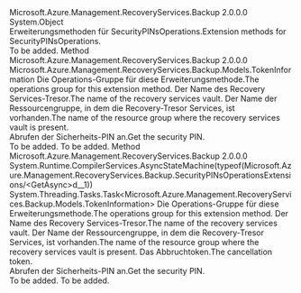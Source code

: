 <Type Name="SecurityPINsOperationsExtensions" FullName="Microsoft.Azure.Management.RecoveryServices.Backup.SecurityPINsOperationsExtensions">
  <TypeSignature Language="C#" Value="public static class SecurityPINsOperationsExtensions" />
  <TypeSignature Language="ILAsm" Value=".class public auto ansi abstract sealed beforefieldinit SecurityPINsOperationsExtensions extends System.Object" />
  <TypeSignature Language="DocId" Value="T:Microsoft.Azure.Management.RecoveryServices.Backup.SecurityPINsOperationsExtensions" />
  <TypeSignature Language="VB.NET" Value="Public Module SecurityPINsOperationsExtensions" />
  <TypeSignature Language="F#" Value="type SecurityPINsOperationsExtensions = class" />
  <AssemblyInfo>
    <AssemblyName>Microsoft.Azure.Management.RecoveryServices.Backup</AssemblyName>
    <AssemblyVersion>2.0.0.0</AssemblyVersion>
  </AssemblyInfo>
  <Base>
    <BaseTypeName>System.Object</BaseTypeName>
  </Base>
  <Interfaces />
  <Docs>
    <summary>
            <span data-ttu-id="f69dd-101">Erweiterungsmethoden für SecurityPINsOperations.</span><span class="sxs-lookup"><span data-stu-id="f69dd-101">Extension methods for SecurityPINsOperations.</span></span>
            </summary>
    <remarks>To be added.</remarks>
  </Docs>
  <Members>
    <Member MemberName="Get">
      <MemberSignature Language="C#" Value="public static Microsoft.Azure.Management.RecoveryServices.Backup.Models.TokenInformation Get (this Microsoft.Azure.Management.RecoveryServices.Backup.ISecurityPINsOperations operations, string vaultName, string resourceGroupName);" />
      <MemberSignature Language="ILAsm" Value=".method public static hidebysig class Microsoft.Azure.Management.RecoveryServices.Backup.Models.TokenInformation Get(class Microsoft.Azure.Management.RecoveryServices.Backup.ISecurityPINsOperations operations, string vaultName, string resourceGroupName) cil managed" />
      <MemberSignature Language="DocId" Value="M:Microsoft.Azure.Management.RecoveryServices.Backup.SecurityPINsOperationsExtensions.Get(Microsoft.Azure.Management.RecoveryServices.Backup.ISecurityPINsOperations,System.String,System.String)" />
      <MemberSignature Language="VB.NET" Value="&lt;Extension()&gt;&#xA;Public Function Get (operations As ISecurityPINsOperations, vaultName As String, resourceGroupName As String) As TokenInformation" />
      <MemberSignature Language="F#" Value="static member Get : Microsoft.Azure.Management.RecoveryServices.Backup.ISecurityPINsOperations * string * string -&gt; Microsoft.Azure.Management.RecoveryServices.Backup.Models.TokenInformation" Usage="Microsoft.Azure.Management.RecoveryServices.Backup.SecurityPINsOperationsExtensions.Get (operations, vaultName, resourceGroupName)" />
      <MemberType>Method</MemberType>
      <AssemblyInfo>
        <AssemblyName>Microsoft.Azure.Management.RecoveryServices.Backup</AssemblyName>
        <AssemblyVersion>2.0.0.0</AssemblyVersion>
      </AssemblyInfo>
      <ReturnValue>
        <ReturnType>Microsoft.Azure.Management.RecoveryServices.Backup.Models.TokenInformation</ReturnType>
      </ReturnValue>
      <Parameters>
        <Parameter Name="operations" Type="Microsoft.Azure.Management.RecoveryServices.Backup.ISecurityPINsOperations" RefType="this" />
        <Parameter Name="vaultName" Type="System.String" />
        <Parameter Name="resourceGroupName" Type="System.String" />
      </Parameters>
      <Docs>
        <param name="operations">
            <span data-ttu-id="f69dd-102">Die Operations-Gruppe für diese Erweiterungsmethode.</span><span class="sxs-lookup"><span data-stu-id="f69dd-102">The operations group for this extension method.</span></span>
            </param>
        <param name="vaultName">
            <span data-ttu-id="f69dd-103">Der Name des Recovery Services-Tresor.</span><span class="sxs-lookup"><span data-stu-id="f69dd-103">The name of the recovery services vault.</span></span>
            </param>
        <param name="resourceGroupName">
            <span data-ttu-id="f69dd-104">Der Name der Ressourcengruppe, in dem die Recovery-Tresor Services, ist vorhanden.</span><span class="sxs-lookup"><span data-stu-id="f69dd-104">The name of the resource group where the recovery services vault is present.</span></span>
            </param>
        <summary>
            <span data-ttu-id="f69dd-105">Abrufen der Sicherheits-PIN an.</span><span class="sxs-lookup"><span data-stu-id="f69dd-105">Get the security PIN.</span></span>
            </summary>
        <returns>To be added.</returns>
        <remarks>To be added.</remarks>
      </Docs>
    </Member>
    <Member MemberName="GetAsync">
      <MemberSignature Language="C#" Value="public static System.Threading.Tasks.Task&lt;Microsoft.Azure.Management.RecoveryServices.Backup.Models.TokenInformation&gt; GetAsync (this Microsoft.Azure.Management.RecoveryServices.Backup.ISecurityPINsOperations operations, string vaultName, string resourceGroupName, System.Threading.CancellationToken cancellationToken = null);" />
      <MemberSignature Language="ILAsm" Value=".method public static hidebysig class System.Threading.Tasks.Task`1&lt;class Microsoft.Azure.Management.RecoveryServices.Backup.Models.TokenInformation&gt; GetAsync(class Microsoft.Azure.Management.RecoveryServices.Backup.ISecurityPINsOperations operations, string vaultName, string resourceGroupName, valuetype System.Threading.CancellationToken cancellationToken) cil managed" />
      <MemberSignature Language="DocId" Value="M:Microsoft.Azure.Management.RecoveryServices.Backup.SecurityPINsOperationsExtensions.GetAsync(Microsoft.Azure.Management.RecoveryServices.Backup.ISecurityPINsOperations,System.String,System.String,System.Threading.CancellationToken)" />
      <MemberSignature Language="F#" Value="static member GetAsync : Microsoft.Azure.Management.RecoveryServices.Backup.ISecurityPINsOperations * string * string * System.Threading.CancellationToken -&gt; System.Threading.Tasks.Task&lt;Microsoft.Azure.Management.RecoveryServices.Backup.Models.TokenInformation&gt;" Usage="Microsoft.Azure.Management.RecoveryServices.Backup.SecurityPINsOperationsExtensions.GetAsync (operations, vaultName, resourceGroupName, cancellationToken)" />
      <MemberType>Method</MemberType>
      <AssemblyInfo>
        <AssemblyName>Microsoft.Azure.Management.RecoveryServices.Backup</AssemblyName>
        <AssemblyVersion>2.0.0.0</AssemblyVersion>
      </AssemblyInfo>
      <Attributes>
        <Attribute>
          <AttributeName>System.Runtime.CompilerServices.AsyncStateMachine(typeof(Microsoft.Azure.Management.RecoveryServices.Backup.SecurityPINsOperationsExtensions/&lt;GetAsync&gt;d__1))</AttributeName>
        </Attribute>
      </Attributes>
      <ReturnValue>
        <ReturnType>System.Threading.Tasks.Task&lt;Microsoft.Azure.Management.RecoveryServices.Backup.Models.TokenInformation&gt;</ReturnType>
      </ReturnValue>
      <Parameters>
        <Parameter Name="operations" Type="Microsoft.Azure.Management.RecoveryServices.Backup.ISecurityPINsOperations" RefType="this" />
        <Parameter Name="vaultName" Type="System.String" />
        <Parameter Name="resourceGroupName" Type="System.String" />
        <Parameter Name="cancellationToken" Type="System.Threading.CancellationToken" />
      </Parameters>
      <Docs>
        <param name="operations">
            <span data-ttu-id="f69dd-106">Die Operations-Gruppe für diese Erweiterungsmethode.</span><span class="sxs-lookup"><span data-stu-id="f69dd-106">The operations group for this extension method.</span></span>
            </param>
        <param name="vaultName">
            <span data-ttu-id="f69dd-107">Der Name des Recovery Services-Tresor.</span><span class="sxs-lookup"><span data-stu-id="f69dd-107">The name of the recovery services vault.</span></span>
            </param>
        <param name="resourceGroupName">
            <span data-ttu-id="f69dd-108">Der Name der Ressourcengruppe, in dem die Recovery-Tresor Services, ist vorhanden.</span><span class="sxs-lookup"><span data-stu-id="f69dd-108">The name of the resource group where the recovery services vault is present.</span></span>
            </param>
        <param name="cancellationToken">
            <span data-ttu-id="f69dd-109">Das Abbruchtoken.</span><span class="sxs-lookup"><span data-stu-id="f69dd-109">The cancellation token.</span></span>
            </param>
        <summary>
            <span data-ttu-id="f69dd-110">Abrufen der Sicherheits-PIN an.</span><span class="sxs-lookup"><span data-stu-id="f69dd-110">Get the security PIN.</span></span>
            </summary>
        <returns>To be added.</returns>
        <remarks>To be added.</remarks>
      </Docs>
    </Member>
  </Members>
</Type>